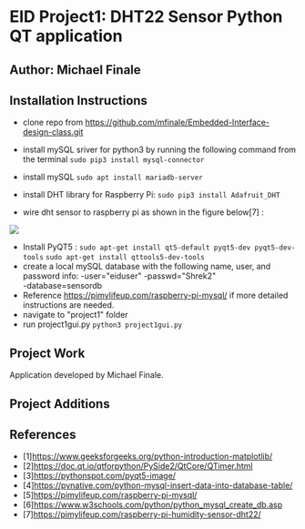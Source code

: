 # EID Project1: DHT22 Sensor Python QT application  

## Author: Michael Finale
## Installation Instructions
- clone repo from https://github.com/mfinale/Embedded-Interface-design-class.git
- install mySQL sriver for python3 by running the following command from the terminal `sudo pip3 install mysql-connector`
- install mySQL `sudo apt install mariadb-server`

- install DHT library for Raspberry Pi: `sudo pip3 install Adafruit_DHT`

- wire dht sensor to raspberry pi as shown in the figure below[7] :
 

![](https://cdn.pimylifeup.com/wp-content/uploads/2019/05/Raspberry-Pi-Humidity-Sensor-DHT22-Wiring-Schematic.png)

- Install PyQT5 : 
`sudo apt-get install qt5-default pyqt5-dev pyqt5-dev-tools`
`sudo apt-get install qttools5-dev-tools`
- create a local mySQL database with the following name, user, and password info:
-user="eiduser"
-passwd="Shrek2"  
-database=sensordb
- Reference https://pimylifeup.com/raspberry-pi-mysql/ if more detailed instructions are needed.
- navigate to "project1" folder
- run project1gui.py `python3 project1gui.py`

## Project Work
Application developed by Michael Finale.  

## Project Additions

## References
- [1]https://www.geeksforgeeks.org/python-introduction-matplotlib/
- [2]https://doc.qt.io/qtforpython/PySide2/QtCore/QTimer.html
- [3]https://pythonspot.com/pyqt5-image/
- [4]https://pynative.com/python-mysql-insert-data-into-database-table/
- [5]https://pimylifeup.com/raspberry-pi-mysql/
- [6]https://www.w3schools.com/python/python_mysql_create_db.asp
- [7]https://pimylifeup.com/raspberry-pi-humidity-sensor-dht22/
